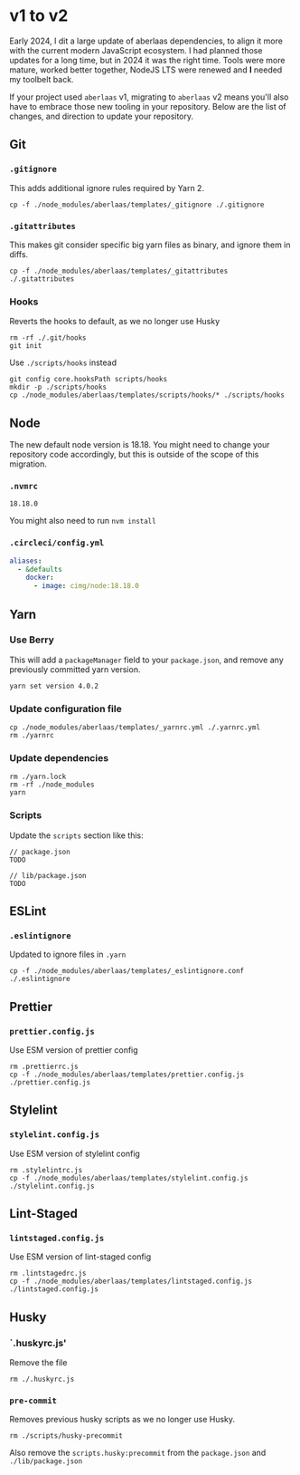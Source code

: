 # v1 to v2

Early 2024, I dit a large update of aberlaas dependencies, to align it more with
the current modern JavaScript ecosystem. I had planned those updates for a long
time, but in 2024 it was the right time. Tools were more mature, worked better
together, NodeJS LTS were renewed and **I** needed my toolbelt back.

If your project used `aberlaas` v1, migrating to `aberlaas` v2 means you'll also
have to embrace those new tooling in your repository. Below are the list of
changes, and direction to update your repository.

## Git

### `.gitignore`

This adds additional ignore rules required by Yarn 2.

```
cp -f ./node_modules/aberlaas/templates/_gitignore ./.gitignore
```

### `.gitattributes`

This makes git consider specific big yarn files as binary, and ignore them in
diffs.

```
cp -f ./node_modules/aberlaas/templates/_gitattributes ./.gitattributes
```

### Hooks

Reverts the hooks to default, as we no longer use Husky

```
rm -rf ./.git/hooks
git init
```

Use `./scripts/hooks` instead

```
git config core.hooksPath scripts/hooks
mkdir -p ./scripts/hooks
cp ./node_modules/aberlaas/templates/scripts/hooks/* ./scripts/hooks
```


## Node

The new default node version is 18.18. You might need to change your repository
code accordingly, but this is outside of the scope of this migration.

### `.nvmrc`

```
18.18.0
```

You might also need to run `nvm install`

### `.circleci/config.yml`

```yml
aliases:
  - &defaults
    docker:
      - image: cimg/node:18.18.0
```

## Yarn

### Use Berry

This will add a `packageManager` field to your
`package.json`, and remove any previously committed yarn version.

```
yarn set version 4.0.2
```

### Update configuration file

```
cp ./node_modules/aberlaas/templates/_yarnrc.yml ./.yarnrc.yml
rm ./yarnrc
```

### Update dependencies

```
rm ./yarn.lock
rm -rf ./node_modules
yarn
```

### Scripts

Update the `scripts` section like this:

```
// package.json
TODO

// lib/package.json
TODO
```

## ESLint

### `.eslintignore`

Updated to ignore files in `.yarn`

```
cp -f ./node_modules/aberlaas/templates/_eslintignore.conf ./.eslintignore
```


## Prettier

### `prettier.config.js`

Use ESM version of prettier config

```
rm .prettierrc.js
cp -f ./node_modules/aberlaas/templates/prettier.config.js ./prettier.config.js
```

## Stylelint

### `stylelint.config.js`

Use ESM version of stylelint config

```
rm .stylelintrc.js
cp -f ./node_modules/aberlaas/templates/stylelint.config.js ./stylelint.config.js
```

## Lint-Staged


### `lintstaged.config.js`

Use ESM version of lint-staged config

```
rm .lintstagedrc.js
cp -f ./node_modules/aberlaas/templates/lintstaged.config.js ./lintstaged.config.js
```

## Husky

### `.huskyrc.js'

Remove the file

```
rm ./.huskyrc.js
```

### `pre-commit`

Removes previous husky scripts as we no longer use Husky.

```
rm ./scripts/husky-precommit
```

Also remove the `scripts.husky:precommit` from the `package.json` and
`./lib/package.json`


